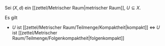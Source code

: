 Sei $(X, d)$ ein [[zettel/Metrischer Raum|metrischer Raum]], $U \subseteq X$.

Es gilt
- $U$ ist [[zettel/Metrischer Raum/Teilmenge/Kompaktheit|kompakt]] $\iff$ $U$ ist [[zettel/Metrischer Raum/Teilmenge/Folgenkompaktheit|folgenkompakt]]